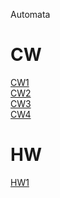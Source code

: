 Automata
# CW
[CW1](https://beyzakoser.github.io/Automata/cw1.png)
<br>
[CW2](https://beyzakoser.github.io/Automata/cw2.html)
<br>
[CW3](https://beyzakoser.github.io/Automata/regularExp.html)
<br>
[CW4](https://beyzakoser.github.io/Automata/cw4.html)
<br>

# HW
[HW1](https://beyzakoser.github.io/Automata/HW.html)
<br>

